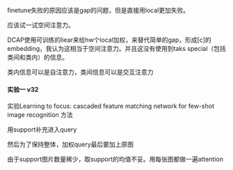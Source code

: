 finetune失败的原因应该是gap的问题，但是直接用local更加失败。

应该试一试空间注意力。



DCAP使用可训练的liear来给hw个local加权，来替代简单的gap，形成[c]的embedding，我认为这相当于空间注意力。并且这没有使用到taks special（包括类间和类内）的信息。



类内信息可以是自注意力，类间信息可以是交互注意力



#### 实验一 v32

实验Learning to focus: cascaded feature matching network for few-shot image recognition 方法

用support补充进入query



然后为了保持整体，加权query最后要加上原图

由于support图片数量稀少，取support的均值不妥。用每张图都做一遍attention